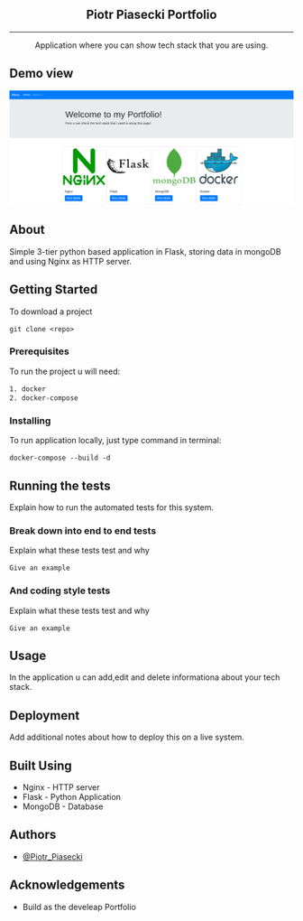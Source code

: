 
<h2 align="center">Piotr Piasecki Portfolio</h2>


---
<p align="center"> Application where you can show tech stack that you are using.
    <br> 
</p>

## Demo view

![Demo view](demo.png?raw=true "Demo view")

##  About 

Simple 3-tier python based application in Flask, storing data in mongoDB and using Nginx as HTTP server.

##  Getting Started 
 To download a project

```
git clone <repo>
```

### Prerequisites

To run the project u will need:

```
1. docker
2. docker-compose
```

### Installing

To run application locally, just type command in terminal:


```
docker-compose --build -d
```


##  Running the tests 

Explain how to run the automated tests for this system.

### Break down into end to end tests

Explain what these tests test and why

```
Give an example
```

### And coding style tests

Explain what these tests test and why

```
Give an example
```

##  Usage 

In the application u can add,edit and delete informationa about your tech stack.

##  Deployment 

Add additional notes about how to deploy this on a live system.

##  Built Using 
-  Nginx - HTTP server
-  Flask - Python Application
-  MongoDB - Database

##  Authors 

- [@Piotr_Piasecki](https://github.com/piaseckip) 


##  Acknowledgements 

- Build as the develeap Portfolio
